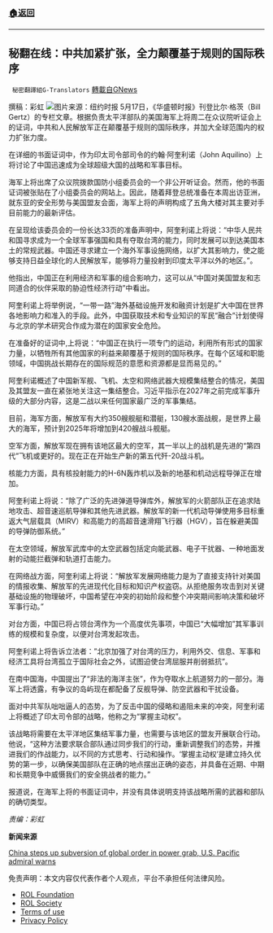 ###  [:house:返回](README.md)
---


## 秘翻在线：中共加紧扩张，全力颠覆基于规则的国际秩序
` 秘密翻譯組G-Translators` [轉載自GNews](https://gnews.org/zh-hans/2552196/)

撰稿：彩虹
 ![](https://assets.gnews.org/wp-content/uploads/2022/05/25china-military-1-videoSixteenByNineJumbo1600.jpg)图片来源：纽约时报 
5月17日，《华盛顿时报》刊登比尔·格茨（Bill Gertz）的专栏文章。根据负责太平洋部队的美国海军上将周二在众议院听证会上的证词，中共和人民解放军正在颠覆基于规则的国际秩序，并加大全球范围内的权力扩张力度。
 
在详细的书面证词中，作为印太司令部司令的约翰·阿奎利诺（John Aquilino）上将讨论了中国迅速成为全球超级大国的战略和军事目标。
 
海军上将出席了众议院拨款国防小组委员会的一个非公开听证会。然而，他的书面证词被张贴在了小组委员会的网站上。因此，随着拜登总统准备在本周出访亚洲，就东亚的安全形势与美国盟友会面，海军上将的声明构成了五角大楼对其主要对手目前能力的最新评估。
 
在呈现给该委员会的一份长达33页的准备声明中，阿奎利诺上将说：“中华人民共和国寻求成为一个全球军事强国和具有夺取台湾的能力，同时发展可以到达美国本土的常规武器。中国还寻求建立一个海外军事设施网络，以扩大其影响力，使之能够支持日益全球化的人民解放军，能够将力量投射到印度太平洋以外的地区。”。
 
他指出，中国正在利用经济和军事的组合影响力，这可以从“中国对美国盟友和志同道合的伙伴采取的胁迫性经济行动”中看出。
 
阿奎利诺上将举例说，“一带一路”海外基础设施开发和融资计划是扩大中国在世界各地影响力和准入的手段。此外，中国获取技术和专业知识的军民“融合”计划使得与北京的学术研究合作成为潜在的国家安全危险。
 
在准备好的证词中,上将说：“中国正在执行一项专门的运动，利用所有形式的国家力量，以牺牲所有其他国家的利益来颠覆基于规则的国际秩序。在每个区域和职能领域，中国挑战长期存在的国际规范的意愿和资源都是显而易见的。”
 
阿奎利诺概述了中国新军舰、飞机、太空和网络武器大规模集结整合的情况，美国及其盟友一直在紧张地关注这一集结整合。习近平指示在2027年之前完成军事升级的大部分内容，这是二战以来任何国家最广泛的军事集结。
 
目前，海军方面，解放军有大约350艘舰艇和潜艇，130艘水面战舰，是世界上最大的海军，预计到2025年将增加到420艘战斗舰艇。
 
空军方面，解放军现在拥有该地区最大的空军，其一半以上的战机是先进的“第四代”飞机或更好的。现在正在开始生产新的第五代歼-20战斗机。
 
核能力方面，具有核投射能力的H-6N轰炸机以及新的地基和机动远程导弹正在增加。
 
阿奎利诺上将说：“除了广泛的先进弹道导弹库外，解放军的火箭部队正在追求陆地攻击、超音速巡航导弹和其他先进武器。解放军的新一代机动导弹使用多目标重返大气层载具（MIRV）和高能力的高超音速滑翔飞行器（HGV），旨在躲避美国的导弹防御系统。”
 
在太空领域，解放军武库中的太空武器包括定向能武器、电子干扰器、一种地面发射的动能拦截弹和轨道打击能力。
 
在网络战方面，阿奎利诺上将说：“解放军发展网络能力是为了直接支持针对美国的情报收集、解放军的先进现代化目标和知识产权盗窃。从拒绝服务攻击到对关键基础设施的物理破坏，中国希望在冲突的初始阶段和整个冲突期间影响决策和破坏军事行动。”
 
对台方面，中国已将占领台湾作为一个高度优先事项，中国已“大幅增加”其军事训练的规模和复杂度，以便对台湾发起攻击。
 
阿奎利诺上将告诉立法者：”北京加强了对台湾的压力，利用外交、信息、军事和经济工具将台湾孤立于国际社会之外，试图迫使台湾屈服并削弱抵抗”。
 
在南中国海，中国提出了“非法的海洋主张”，作为夺取水上航道努力的一部分。海军上将透露，有争议的岛屿现在都配备了反舰导弹、防空武器和干扰设备。
 
面对中共军队咄咄逼人的态势，为了反击中国的侵略和遏阻未来的冲突，阿奎利诺上将概述了印太司令部的战略，他称之为“掌握主动权”。
 
该战略将需要在太平洋地区集结军事力量，也需要与该地区的盟友开展联合行动。他说，“这种方法要求联合部队通过同步我们的行动，重新调整我们的态势，并推进我们的作战能力，以不同的方式思考、行动和操作。‘掌握主动权’是建立持久优势的第一步，以确保美国部队在正确的地点摆出正确的姿态，并具备在近期、中期和长期竞争中威慑我们的安全挑战者的能力。”
 
报道说，在海军上将的书面证词中，并没有具体说明支持该战略所需的武器和部队的确切类型。
 
*责编：彩虹*
 
**新闻来源**
 
[China steps up subversion of global order in power grab, U.S. Pacific admiral warns](https://www.washingtontimes.com/news/2022/may/17/china-steps-subversion-global-order-power-grab-us-/)

免责声明：本文内容仅代表作者个人观点，平台不承担任何法律风险。
  
- [ROL Foundation](https://rolfoundation.org/)
- [ROL Society](https://rolsociety.org/)
- [Terms of use](https://gnews.org/terms-of-use-3/)
- [Privacy Policy](https://gnews.org/privacy-policy/)
